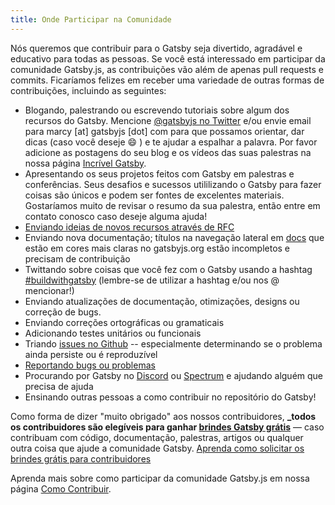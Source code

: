 ```yaml
---
title: Onde Participar na Comunidade
---
```


Nós queremos que contribuir para o Gatsby seja divertido, agradável e educativo para todas as pessoas. Se você está interessado em participar da comunidade Gatsby.js, as contribuições vão além de apenas pull requests e commits. Ficaríamos felizes em receber uma variedade de outras formas de contribuições, incluindo as seguintes:

- Blogando, palestrando ou escrevendo tutoriais sobre algum dos recursos do Gatsby. Mencione [@gatsbyjs no Twitter](https://twitter.com/gatsbyjs) e/ou envie email para marcy [at] gatsbyjs [dot] com para que possamos orientar, dar dicas (caso você deseje 😄 ) e te ajudar a espalhar a palavra. Por favor adicione as postagens do seu blog e os vídeos das suas palestras na nossa página [Incrível Gatsby](/docs/awesome-gatsby-resources/).
- Apresentando os seus projetos feitos com Gatsby em palestras e conferências. Seus desafios e sucessos utililizando o Gatsby para fazer coisas são únicos e podem ser fontes de excelentes materiais. Gostaríamos muito de revisar o resumo da sua palestra, então entre em contato conosco caso deseje alguma ajuda!
- [Enviando ideias de novos recursos através de RFC](/blog/2018-04-06-introducing-gatsby-rfc-process/)
- Enviando nova documentação; títulos na navegação lateral em [docs](/docs) que estão em cores mais claras no gatsbyjs.org estão incompletos e precisam de contribuição
- Twittando sobre coisas que você fez com o Gatsby usando a hashtag [#buildwithgatsby](https://twitter.com/search?q=%23buildwithgatsby) (lembre-se de utilizar a hashtag e/ou nos @ mencionar!)
- Enviando atualizações de documentação, otimizações, designs ou correção de bugs.
- Enviando correções ortográficas ou gramaticais 
- Adicionando testes unitários ou funcionais
- Triando [issues no Github](https://github.com/gatsbyjs/gatsby/issues) -- especialmente determinando se o problema ainda persiste ou é reproduzível 
- [Reportando bugs ou problemas](/contributing/how-to-file-an-issue/)
- Procurando por Gatsby no [Discord](https://gatsby.dev/discord) ou [Spectrum](https://spectrum.chat/gatsby-js) e ajudando alguém que precisa de ajuda
- Ensinando outras pessoas a como contribuir no repositório do Gatsby!

Como forma de dizer "muito obrigado" aos nossos contribuidores, **_todos os contribuidores são elegíveis para ganhar [brindes Gatsby grátis](/contributing/contributor-swag/)** — caso contribuam com código, documentação, palestras, artigos ou qualquer outra coisa que ajude a comunidade Gatsby. [Aprenda como solicitar os brindes grátis para contribuidores](/contributing/contributor-swag/)

Aprenda mais sobre como participar da comunidade Gatsby.js em nossa página [Como Contribuir](/contributing/how-to-contribute/).
